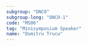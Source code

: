 ```yaml
---
subgroup: "ONCO"
subgroup-long: "ONCO-1"
code: "MS06"
tag: "Minisymposium Speaker"
name: "Dumitru Trucu"
---
```

